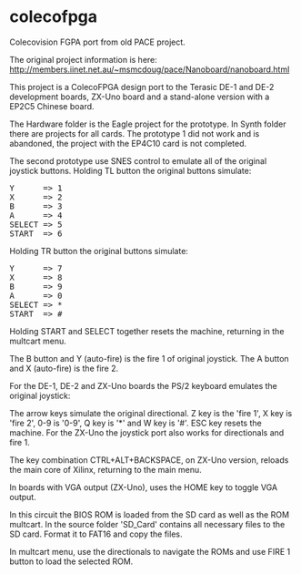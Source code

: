 # colecofpga
Colecovision FGPA port from old PACE project.

The original project information is here:
http://members.iinet.net.au/~msmcdoug/pace/Nanoboard/nanoboard.html

This project is a ColecoFPGA design port to the Terasic DE-1 and DE-2 development boards, ZX-Uno board and a stand-alone version with a EP2C5 Chinese board.

The Hardware folder is the Eagle project for the prototype. In Synth folder there are projects for all cards. The prototype 1 did not work and is abandoned, the project with the EP4C10 card is not completed.

The second prototype use SNES control to emulate all of the original joystick buttons. Holding TL button the original buttons simulate:

<pre>
Y      => 1
X      => 2
B      => 3
A      => 4
SELECT => 5
START  => 6
</pre>

Holding TR button the original buttons simulate:

<pre>
Y      => 7
X      => 8
B      => 9
A      => 0
SELECT => *
START  => #
</pre>

Holding START and SELECT together resets the machine, returning in the multcart menu.

The B button and Y (auto-fire) is the fire 1 of original joystick. The A button and X (auto-fire) is the fire 2.

For the DE-1, DE-2 and ZX-Uno boards the PS/2 keyboard emulates the original joystick:

The arrow keys simulate the original directional. Z key is the 'fire 1', X key is 'fire 2', 0-9 is '0-9', Q key is '*' and W key is '#'. ESC key resets the machine. For the ZX-Uno the joystick port also works for directionals and fire 1.

The key combination CTRL+ALT+BACKSPACE, on ZX-Uno version, reloads the main core of Xilinx, returning to the main menu.

In boards with VGA output (ZX-Uno), uses the HOME key to toggle VGA output.

In this circuit the BIOS ROM is loaded from the SD card as well as the ROM multcart. In the source folder 'SD_Card' contains all necessary files to the SD card. Format it to FAT16 and copy the files.

In multcart menu, use the directionals to navigate the ROMs and use FIRE 1 button to load the selected ROM.
